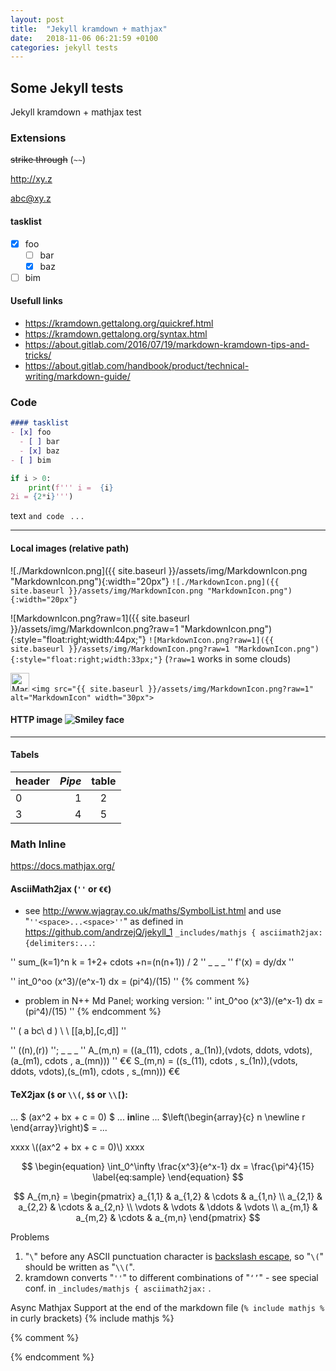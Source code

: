 ```yaml
---
layout: post
title:  "Jekyll kramdown + mathjax"
date:   2018-11-06 06:21:59 +0100
categories: jekyll tests
---
```

## Some Jekyll tests

Jekyll kramdown + mathjax test


### Extensions

~~strike through~~  (`~~`)

<http://xy.z>

<abc@xy.z>

#### tasklist 
- [x] foo
  - [ ] bar
  - [x] baz
- [ ] bim

#### Usefull links

- <https://kramdown.gettalong.org/quickref.html>
- <https://kramdown.gettalong.org/syntax.html>
- <https://about.gitlab.com/2016/07/19/markdown-kramdown-tips-and-tricks/>
- <https://about.gitlab.com/handbook/product/technical-writing/markdown-guide/>

### Code

```markdown
#### tasklist 
- [x] foo
  - [ ] bar
  - [x] baz
- [ ] bim
```

````python
if i > 0:
    print(f''' i =  {i}
2i = {2*i}''')
````

text `and code ` . . .

- - - - -

#### Local images (relative path)

![./MarkdownIcon.png]({{ site.baseurl }}/assets/img/MarkdownIcon.png "MarkdownIcon.png"){:width="20px"}
 `![./MarkdownIcon.png]({{ site.baseurl }}/assets/img/MarkdownIcon.png "MarkdownIcon.png"){:width="20px"}`

![MarkdownIcon.png?raw=1]({{ site.baseurl }}/assets/img/MarkdownIcon.png?raw=1 "MarkdownIcon.png"){:style="float:right;width:44px;"} `![MarkdownIcon.png?raw=1]({{ site.baseurl }}/assets/img/MarkdownIcon.png?raw=1 "MarkdownIcon.png"){:style="float:right;width:33px;"}` (`?raw=1` works in some clouds)

<img src="{{ site.baseurl }}/assets/img/MarkdownIcon.png?raw=1" alt="MarkdownIcon" width="30px"> `<img src="{{ site.baseurl }}/assets/img/MarkdownIcon.png?raw=1" alt="MarkdownIcon" width="30px">`

#### HTTP image  ![Smiley face](https://www.wpclipart.com/smiley/wink/.cache/smile_wink.png "Smiley face")

- - - - -

#### Tabels

header | _Pipe_ | table
-------|-------:|:-----:
  0    |      1 | 2
  3    | 4      | 5

### Math Inline

<https://docs.mathjax.org/>

#### **AsciiMath2jax** (`''` or `€€`) 
- see <http://www.wjagray.co.uk/maths/SymbolList.html> and use "`''<space>...<space>''`" as defined in <https://github.com/andrzejQ/jekyll_1> `_includes/mathjs { asciimath2jax: {delimiters:...`: 

'' sum_(k=1)^n k = 1+2+ cdots +n=(n(n+1)) / 2 '' _ _ _ '' f'(x) = dy/dx ''  

'' int_0^oo (x^3)/(e^x-1) dx = (pi^4)/(15) ''  {% comment %}
- problem in N++ Md Panel; working version: '' int_0\^oo (x\^3)/(e\^x-1) dx = (pi\^4)/(15) ''
{% endcomment %}

'' ( a bc\ d ) \ \  [[a,b],[c,d]] ''

'' ((n),(r)) ''; _ _ _ 
'' A_(m,n) = ((a_(11), cdots , a_(1n)),(vdots, ddots, vdots),(a_(m1), cdots , a_(mn))) ''
€€ S_(m,n) = ((s_(11), cdots , s_(1n)),(vdots, ddots, vdots),(s_(m1), cdots , s_(mn))) €€

#### **TeX2jax** (`$` or `\\(`, `$$` or `\\[`):

...  $ \(ax^2 + bx + c = 0\) $   ... **in**line ... 
$\left(\begin{array}{c} n \newline r \end{array}\right)$
= ...


xxxx \\(\(ax^2 + bx + c = 0\)\\) xxxx

$$
\begin{equation}
  \int_0^\infty \frac{x^3}{e^x-1} dx = \frac{\pi^4}{15}
  \label{eq:sample}
\end{equation}
$$

$$
A_{m,n} = 
\begin{pmatrix}
  a_{1,1} & a_{1,2} & \cdots & a_{1,n} \\
  a_{2,1} & a_{2,2} & \cdots & a_{2,n} \\
  \vdots  & \vdots  & \ddots & \vdots  \\
  a_{m,1} & a_{m,2} & \cdots & a_{m,n} 
\end{pmatrix}
$$

Problems
1. "`\`" before any ASCII punctuation character is [backslash escape](https://github.github.com/gfm/#example-301), so "`\(`" should be written as "`\\(`".
2. kramdown converts "`''`" to different combinations of "`‘’`" - see special conf. in `_includes/mathjs { asciimath2jax:` .
<!-- -->

Async Mathjax Support at the end of the markdown file (`% include mathjs %` in curly brackets)
{% include mathjs %}

<!--mathjs in Notepad++ Markdown Panel--> 
{% comment %}
<script type="text/javascript">
  window.MathJax = {
    tex2jax: {inlineMath: [['$','$'],['\\(','\\)']],displayMath: [['$$','$$'],['\\[','\\]']],processEscapes:true}, 
    asciimath2jax: {delimiters: [['€€','€€'],["''","''"]]}
  };
</script>
<script type="text/javascript" async src="https://cdnjs.cloudflare.com/ajax/libs/mathjax/2.7.2/MathJax.js?config=TeX-MML-AM_SVG"></script>
{% endcomment %}
